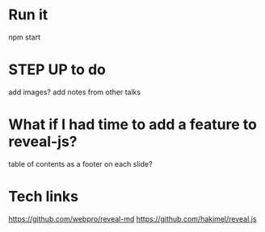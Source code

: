 # Run it
npm start

# STEP UP to do
add images?
add notes from other talks

# What if I had time to add a feature to reveal-js?
table of contents as a footer on each slide?

# Tech links
https://github.com/webpro/reveal-md
https://github.com/hakimel/reveal.js
